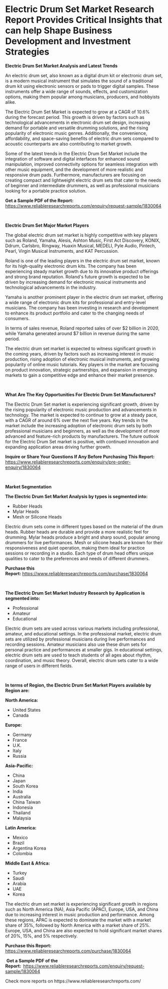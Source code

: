 <p><h1>Electric Drum Set Market Research Report Provides Critical Insights that can help Shape Business Development and Investment Strategies</h1></p><p><strong>Electric Drum Set Market Analysis and Latest Trends</strong></p>
<p><p>An electric drum set, also known as a digital drum kit or electronic drum set, is a modern musical instrument that simulates the sound of a traditional drum kit using electronic sensors or pads to trigger digital samples. These instruments offer a wide range of sounds, effects, and customization options, making them popular among musicians, producers, and hobbyists alike.</p><p>The Electric Drum Set Market is expected to grow at a CAGR of 10.6% during the forecast period. This growth is driven by factors such as technological advancements in electronic drum set design, increasing demand for portable and versatile drumming solutions, and the rising popularity of electronic music genres. Additionally, the convenience, affordability, and space-saving benefits of electric drum sets compared to acoustic counterparts are also contributing to market growth.</p><p>Some of the latest trends in the Electric Drum Set Market include the integration of software and digital interfaces for enhanced sound manipulation, improved connectivity options for seamless integration with other music equipment, and the development of more realistic and responsive drum pads. Furthermore, manufacturers are focusing on creating compact and lightweight electric drum sets that cater to the needs of beginner and intermediate drummers, as well as professional musicians looking for a portable practice solution.</p></p>
<p><strong>Get a Sample PDF of the Report:&nbsp;</strong> <a href="https://www.reliableresearchreports.com/enquiry/request-sample/1830064">https://www.reliableresearchreports.com/enquiry/request-sample/1830064</a></p>
<p>&nbsp;</p>
<p><strong>Electric Drum Set Major Market Players</strong></p>
<p><p>The global electric drum set market is highly competitive with key players such as Roland, Yamaha, Alesis, Ashton Music, First Act Discovery, KONIX, Ddrum, Carlsbro, Ringway, Huaxin Musical, MEDELI, Pyle Audio, Pintech, Pearl, Virgin Musical Instruments, and KAT Percussion.</p><p>Roland is one of the leading players in the electric drum set market, known for its high-quality electronic drum kits. The company has been experiencing steady market growth due to its innovative product offerings and strong brand reputation. Roland's future growth is expected to be driven by increasing demand for electronic musical instruments and technological advancements in the industry.</p><p>Yamaha is another prominent player in the electric drum set market, offering a wide range of electronic drum kits for professional and entry-level musicians. The company has been investing in research and development to enhance its product portfolio and cater to the changing needs of consumers.</p><p>In terms of sales revenue, Roland reported sales of over $2 billion in 2020, while Yamaha generated around $7 billion in revenue during the same period.</p><p>The electric drum set market is expected to witness significant growth in the coming years, driven by factors such as increasing interest in music production, rising adoption of electronic musical instruments, and growing popularity of online music tutorials. Key players in the market are focusing on product innovation, strategic partnerships, and expansion in emerging markets to gain a competitive edge and enhance their market presence.</p></p>
<p>&nbsp;</p>
<p><strong>What Are The Key Opportunities For Electric Drum Set Manufacturers?</strong></p>
<p><p>The Electric Drum Set market is experiencing significant growth, driven by the rising popularity of electronic music production and advancements in technology. The market is expected to continue to grow at a steady pace, with a CAGR of around 6% over the next five years. Key trends in the market include the increasing adoption of electronic drum sets by both professional musicians and beginners, as well as the development of more advanced and feature-rich products by manufacturers. The future outlook for the Electric Drum Set market is positive, with continued innovation and expanding application areas driving further growth.</p></p>
<p><strong>Inquire or Share Your Questions If Any Before Purchasing This Report:</strong> <a href="https://www.reliableresearchreports.com/enquiry/pre-order-enquiry/1830064">https://www.reliableresearchreports.com/enquiry/pre-order-enquiry/1830064</a></p>
<p>&nbsp;</p>
<p><strong>Market Segmentation</strong></p>
<p><strong>The Electric Drum Set Market Analysis by types is segmented into:</strong></p>
<p><ul><li>Rubber Heads</li><li>Mylar Heads</li><li>Mesh or Silicone Heads</li></ul></p>
<p><p>Electric drum sets come in different types based on the material of the drum heads. Rubber heads are durable and provide a more realistic feel for drumming. Mylar heads produce a bright and sharp sound, popular among drummers for live performances. Mesh or silicone heads are known for their responsiveness and quiet operation, making them ideal for practice sessions or recording in a studio. Each type of drum head offers unique qualities to cater to the preferences and needs of different drummers.</p></p>
<p><strong>Purchase this Report:&nbsp;</strong><a href="https://www.reliableresearchreports.com/purchase/1830064">https://www.reliableresearchreports.com/purchase/1830064</a></p>
<p>&nbsp;</p>
<p><strong>The Electric Drum Set Market Industry Research by Application is segmented into:</strong></p>
<p><ul><li>Professional</li><li>Amateur</li><li>Educational</li></ul></p>
<p><p>Electric drum sets are used across various markets including professional, amateur, and educational settings. In the professional market, electric drum sets are utilized by professional musicians during live performances and recording sessions. Amateur musicians also use these drum sets for personal practice and performances at smaller gigs. In educational settings, electric drum sets are used to teach students of all ages about rhythm, coordination, and music theory. Overall, electric drum sets cater to a wide range of users in different fields.</p></p>
<p>&nbsp;</p>
<p><strong>In terms of Region, the Electric Drum Set Market Players available by Region are:</strong></p>
<p>
    <p> <strong> North America: </strong>
        <ul>
            <li>United States</li>
            <li>Canada</li>
        </ul>
        </p> 
    <p> <strong> Europe: </strong>
        <ul>
            <li>Germany</li>
            <li>France</li>
            <li>U.K.</li>
            <li>Italy</li>
            <li>Russia</li>
        </ul>
        </p> 
    <p> <strong> Asia-Pacific: </strong>
        <ul>
            <li>China</li>
            <li>Japan</li>
            <li>South Korea</li>
            <li>India</li>
            <li>Australia</li>
            <li>China Taiwan</li>
            <li>Indonesia</li>
            <li>Thailand</li>
            <li>Malaysia</li>
        </ul>
        </p> 
    <p> <strong> Latin America: </strong>
        <ul>
            <li>Mexico</li>
            <li>Brazil</li>
            <li>Argentina Korea</li>
            <li>Colombia</li>
        </ul>
        </p> 
    <p> <strong> Middle East & Africa: </strong>
        <ul>
            <li>Turkey</li>
            <li>Saudi</li>
            <li>Arabia</li>
            <li>UAE</li>
            <li>Korea</li>
        </ul>
    </p>
    </p>
<p><p>The electric drum set market is experiencing significant growth in regions such as North America (NA), Asia Pacific (APAC), Europe, USA, and China due to increasing interest in music production and performance. Among these regions, APAC is expected to dominate the market with a market share of 35%, followed by North America with a market share of 25%. Europe, USA, and China are also expected to hold significant market shares of 20%, 15%, and 5% respectively.</p></p>
<p><strong>Purchase this Report: </strong><a href="https://www.reliableresearchreports.com/purchase/1830064">https://www.reliableresearchreports.com/purchase/1830064</a></p>
<p>&nbsp;<strong>Get a Sample PDF of the Report:&nbsp;&nbsp;</strong><a href="https://www.reliableresearchreports.com/enquiry/request-sample/1830064">https://www.reliableresearchreports.com/enquiry/request-sample/1830064</a></p>
<p><strong></strong></p>
<p>Check more reports on https://www.reliableresearchreports.com/</p>